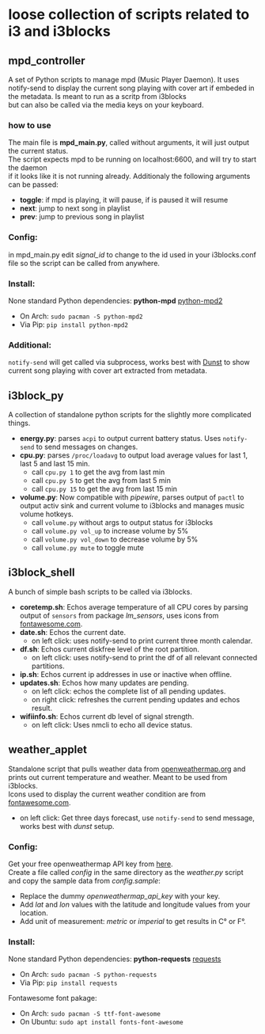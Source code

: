 # loose collection of scripts related to i3 and i3blocks

## mpd_controller 
A set of Python scripts to manage mpd (Music Player Daemon). It uses notify-send to display the current song playing with cover art if embeded in the metadata. Is meant to run as a scritp from i3blocks  
but can also be called via the media keys on your keyboard.

### how to use
The main file is **mpd_main.py**, called without arguments, it will just output the current status.  
The script expects mpd to be running on localhost:6600, and will try to start the daemon  
if it looks like it is not running already.
Additionaly the following arguments can be passed:

* **toggle**: if mpd is playing, it will pause, if is paused it will resume
* **next**: jump to next song in playlist
* **prev**: jump to previous song in playlist

### Config:
in mpd_main.py edit *signal_id* to change to the id used in your i3blocks.conf file so the script can be called from anywhere.

### Install:
None standard Python dependencies:
**python-mpd** [python-mpd2](https://pypi.org/project/python-mpd2/)
* On Arch: `sudo pacman -S python-mpd2`
* Via Pip: `pip install python-mpd2`

### Additional:
`notify-send` will get called via subprocess, works best with [Dunst](https://dunst-project.org/documentation/) to show current song playing with cover art extracted from metadata.


## i3block_py
A collection of standalone python scripts for the slightly more complicated things.  
* **energy.py**: parses `acpi` to output current battery status. Uses `notify-send` to send messages on changes.
* **cpu.py**: parses `/proc/loadavg` to output load average values for last 1, last 5 and last 15 min.
    * call `cpu.py 1` to get the avg from last min
    * call `cpu.py 5` to get the avg from last 5 min
    * call `cpu.py 15` to get the avg from last 15 min
* **volume.py**: Now compatible with *pipewire*, parses output of `pactl` to output activ sink and current volume to i3blocks and manages music volume hotkeys.
    * call `volume.py` without args to output status for i3blocks
    * call `volume.py vol_up` to increase volume by 5%
    * call `volume.py vol_down` to decrease volume by 5%
    * call `volume.py mute` to toggle mute


## i3block_shell
A bunch of simple bash scripts to be called via i3blocks.
* **coretemp.sh**: Echos average temperature of all CPU cores by parsing output of `sensors` from package *lm_sensors*, uses icons from [fontawesome.com](https://fontawesome.com/).
* **date.sh**: Echos the current date.
    * on left click: uses notify-send to print current three month calendar.
* **df.sh**: Echos current diskfree level of the root partition.
    * on left click: uses notify-send to print the df of all relevant connected partitions.
* **ip.sh**: Echos current ip addresses in use or inactive when offline.
* **updates.sh**: Echos how many updates are pending.
    * on left click: echos the complete list of all pending updates.
    * on right click: refreshes the current pending updates and echos result.
* **wifiinfo.sh**: Echos current db level of signal strength.
    * on left click: Uses nmcli to echo all device status.


## weather_applet
Standalone script that pulls weather data from [openweathermap.org](https://openweathermap.org/) and prints out 
current temperature and weather. Meant to be used from i3blocks.  
Icons used to display the current weather condition are from [fontawesome.com](https://fontawesome.com/).
* on left click: Get three days forecast, use `notify-send` to send message, works best with *dunst* setup.

### Config:
Get your free openweathermap API key from [here](https://home.openweathermap.org/api_keys).  
Create a file called *config* in the same directory as the *weather.py* script and copy the sample 
data from *config.sample*:
* Replace the dummy *openweathermap_api_key* with your key.
* Add *lat* and *lon* values with the latitude and longitude values from your location.
* Add unit of measurement: *metric* or *imperial* to get results in C° or F°.

### Install:
None standard Python dependencies:
**python-requests** [requests](https://requests.readthedocs.io/en/master/)
* On Arch: `sudo pacman -S python-requests`
* Via Pip: `pip install requests`

Fontawesome font pakage:
* On Arch: `sudo pacman -S ttf-font-awesome`
* On Ubuntu: `sudo apt install fonts-font-awesome`
